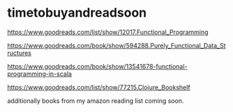 # timetobuyandreadsoon

https://www.goodreads.com/list/show/12017.Functional_Programming

https://www.goodreads.com/book/show/594288.Purely_Functional_Data_Structures

https://www.goodreads.com/book/show/13541678-functional-programming-in-scala

https://www.goodreads.com/list/show/77215.Clojure_Bookshelf

additionally books from my amazon reading list coming soon.
